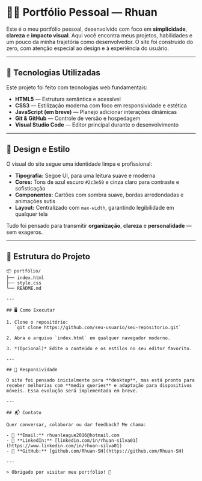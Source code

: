 # 👨‍💻 Portfólio Pessoal — Rhuan

Este é o meu portfólio pessoal, desenvolvido com foco em **simplicidade**, **clareza** e **impacto visual**. Aqui você encontra meus projetos, habilidades e um pouco da minha trajetória como desenvolvedor. O site foi construído do zero, com atenção especial ao design e à experiência do usuário.

---

## 🧰 Tecnologias Utilizadas

Este projeto foi feito com tecnologias web fundamentais:

- **HTML5** — Estrutura semântica e acessível  
- **CSS3** — Estilização moderna com foco em responsividade e estética  
- **JavaScript (em breve)** — Planejo adicionar interações dinâmicas  
- **Git & GitHub** — Controle de versão e hospedagem  
- **Visual Studio Code** — Editor principal durante o desenvolvimento  

---

## 🎨 Design e Estilo

O visual do site segue uma identidade limpa e profissional:

- **Tipografia:** Segoe UI, para uma leitura suave e moderna  
- **Cores:** Tons de azul escuro `#2c3e50` e cinza claro para contraste e sofisticação  
- **Componentes:** Cartões com sombra suave, bordas arredondadas e animações sutis  
- **Layout:** Centralizado com `max-width`, garantindo legibilidade em qualquer tela  

Tudo foi pensado para transmitir **organização**, **clareza** e **personalidade** — sem exageros.

---

## 📁 Estrutura do Projeto

```plaintext
📦 portfólio/
├── index.html
├── style.css
└── README.md

---

## 🖥️ Como Executar

1. Clone o repositório:  
   `git clone https://github.com/seu-usuario/seu-repositorio.git`

2. Abra o arquivo `index.html` em qualquer navegador moderno.

3. *(Opcional)* Edite o conteúdo e os estilos no seu editor favorito.

---

## 📱 Responsividade

O site foi pensado inicialmente para **desktop**, mas está pronto para receber melhorias com **media queries** e adaptação para dispositivos móveis. Essa evolução será implementada em breve.

---

## 📬 Contato

Quer conversar, colaborar ou dar feedback? Me chama:

- 📧 **Email:** rhuanleague2016@hotmail.com  
- 💼 **LinkedIn:** [linkedin.com/in/rhuan-silva01](https://www.linkedin.com/in/rhuan-silva01)  
- 🐙 **GitHub:** [github.com/Rhuan-SH](https://github.com/Rhuan-SH)

---

> Obrigado por visitar meu portfólio! 🚀
